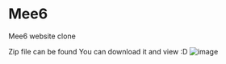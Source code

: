 # Mee6
Mee6 website clone

Zip file can be found
You can download it and view :D
![image](https://user-images.githubusercontent.com/89577470/141232263-a29b2b5f-431f-44e6-9fba-59e8b80d44e3.png)
